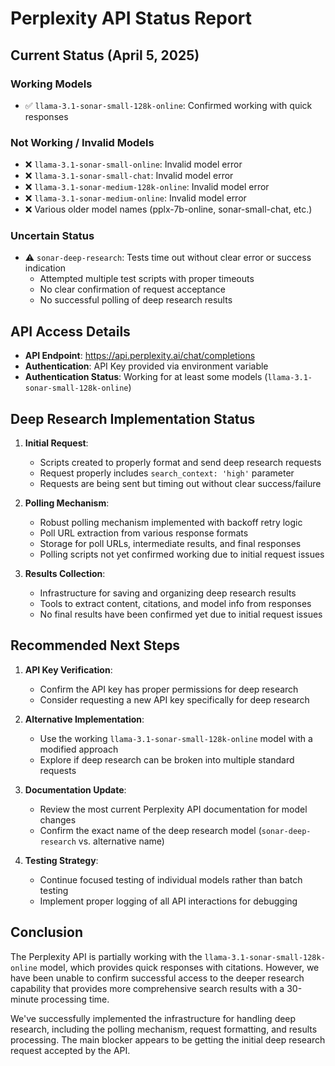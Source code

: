 # Perplexity API Status Report

## Current Status (April 5, 2025)

### Working Models
- ✅ `llama-3.1-sonar-small-128k-online`: Confirmed working with quick responses

### Not Working / Invalid Models
- ❌ `llama-3.1-sonar-small-online`: Invalid model error
- ❌ `llama-3.1-sonar-small-chat`: Invalid model error  
- ❌ `llama-3.1-sonar-medium-128k-online`: Invalid model error
- ❌ `llama-3.1-sonar-medium-online`: Invalid model error
- ❌ Various older model names (pplx-7b-online, sonar-small-chat, etc.)

### Uncertain Status
- ⚠️ `sonar-deep-research`: Tests time out without clear error or success indication
  - Attempted multiple test scripts with proper timeouts
  - No clear confirmation of request acceptance
  - No successful polling of deep research results

## API Access Details

- **API Endpoint**: https://api.perplexity.ai/chat/completions
- **Authentication**: API Key provided via environment variable
- **Authentication Status**: Working for at least some models (`llama-3.1-sonar-small-128k-online`)

## Deep Research Implementation Status

1. **Initial Request**: 
   - Scripts created to properly format and send deep research requests
   - Request properly includes `search_context: 'high'` parameter
   - Requests are being sent but timing out without clear success/failure

2. **Polling Mechanism**: 
   - Robust polling mechanism implemented with backoff retry logic
   - Poll URL extraction from various response formats
   - Storage for poll URLs, intermediate results, and final responses
   - Polling scripts not yet confirmed working due to initial request issues

3. **Results Collection**:
   - Infrastructure for saving and organizing deep research results
   - Tools to extract content, citations, and model info from responses
   - No final results have been confirmed yet due to initial request issues

## Recommended Next Steps

1. **API Key Verification**:
   - Confirm the API key has proper permissions for deep research
   - Consider requesting a new API key specifically for deep research

2. **Alternative Implementation**:
   - Use the working `llama-3.1-sonar-small-128k-online` model with a modified approach
   - Explore if deep research can be broken into multiple standard requests

3. **Documentation Update**:
   - Review the most current Perplexity API documentation for model changes
   - Confirm the exact name of the deep research model (`sonar-deep-research` vs. alternative name)

4. **Testing Strategy**:
   - Continue focused testing of individual models rather than batch testing
   - Implement proper logging of all API interactions for debugging

## Conclusion

The Perplexity API is partially working with the `llama-3.1-sonar-small-128k-online` model, which provides quick responses with citations. However, we have been unable to confirm successful access to the deeper research capability that provides more comprehensive search results with a 30-minute processing time.

We've successfully implemented the infrastructure for handling deep research, including the polling mechanism, request formatting, and results processing. The main blocker appears to be getting the initial deep research request accepted by the API.
